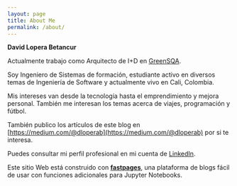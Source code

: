 ```yaml
---
layout: page
title: About Me
permalink: /about/
---
```


**David Lopera Betancur**

Actualmente trabajo como Arquitecto de I+D en [GreenSQA](https://greensqa.com/). 

Soy Ingeniero de Sistemas de formación, estudiante activo en diversos temas de Ingeniería de Software y actualmente vivo en Cali, Colombia.

Mis intereses van desde la tecnología hasta el emprendimiento y mejora personal. También me interesan los temas acerca de viajes, programación y fútbol.

También publico los artículos de este blog en [https://medium.com/@dloperab](https://medium.com/@dloperab) por si te interesa. 

Puedes consultar mi perfil profesional en mi cuenta de [LinkedIn](https://www.linkedin.com/in/david-lopera-905390119/).

Este sitio Web está construido con **[fastpages](https://github.com/fastai/fastpages)**, una plataforma de blogs fácil de usar con funciones adicionales para Jupyter Notebooks.